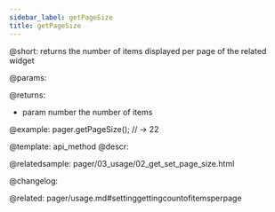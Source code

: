 ```yaml
---
sidebar_label: getPageSize
title: getPageSize
---          
```


@short: returns the number of items displayed per page of the related widget


@params:


@returns:
- param	number  the number of items


@example:
pager.getPageSize();
// -> 22


@template: api_method
@descr:




@relatedsample:
pager/03_usage/02_get_set_page_size.html

@changelog:


@related: pager/usage.md#settinggettingcountofitemsperpage